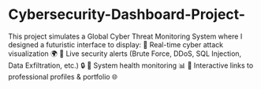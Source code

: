 # Cybersecurity-Dashboard-Project-
This project simulates a Global Cyber Threat Monitoring System where I designed a futuristic interface to display: 🔹 Real-time cyber attack visualization 🌍 🔹 Live security alerts (Brute Force, DDoS, SQL Injection, Data Exfiltration, etc.) 🔒 🔹 System health monitoring 📊 🔹 Interactive links to professional profiles &amp; portfolio 🌐
